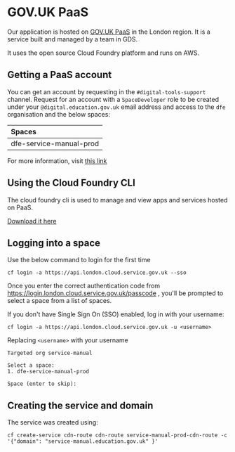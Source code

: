 # GOV.UK PaaS
Our application is hosted on [GOV.UK PaaS](https://cloud.service.gov.uk) in the London region. It is a service built and managed by a team in GDS.

It uses the open source Cloud Foundry platform and runs on AWS.

## Getting a PaaS account

You can get an account by requesting in the `#digital-tools-support` channel. 
Request for an account with a `SpaceDeveloper` role to be created under your `@digital.education.gov.uk` email address and access to the `dfe` organisation and the below spaces:

|Spaces       |
|:------------|
| dfe-service-manual-prod | 

For more information, visit [this link](https://technical-guidance.education.gov.uk/guides/govuk-paas/getting-started/#getting-started)

## Using the Cloud Foundry CLI
The cloud foundry cli is used to manage and view apps and services hosted on PaaS. 

[Download it here](https://github.com/cloudfoundry/cli#downloads)


## Logging into a space
Use the below command to login for the first time
```shell
cf login -a https://api.london.cloud.service.gov.uk --sso
```
Once you enter the correct authentication code from https://login.london.cloud.service.gov.uk/passcode , you'll be prompted to select a space from a list of spaces.

If you don't have Single Sign On (SSO) enabled, log in with your username: 

```shell
cf login -a https://api.london.cloud.service.gov.uk -u <username>
```

Replacing `<username>` with your username

```shell
Targeted org service-manual

Select a space:
1. dfe-service-manual-prod

Space (enter to skip):
```

## Creating the service and domain

The service was created using:

```shell
cf create-service cdn-route cdn-route service-manual-prod-cdn-route -c '{"domain": "service-manual.education.gov.uk" }'
```